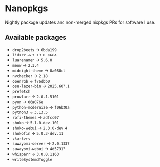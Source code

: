 <!--
SPDX-FileCopyrightText: 2025 Hana Kretzer <hanakretzer@gmail.com>

SPDX-License-Identifier: CC0-1.0
-->

# Nanopkgs

Nightly package updates and non-merged nixpkgs PRs for software I use.

## Available packages

- `drop2beets` -> `6bda199`
- `lidarr` -> `2.13.0.4664`
- `luarenamer` -> `5.6.0`
- `meow` -> `2.1.4`
- `midnight-theme` -> `0a080c1`
- `nvchecker` -> `2.18`
- `openrgb` -> `f76dbb0`
- `osu-lazer-bin` -> `2025.607.1`
- `prefetch`
- `prowlarr` -> `2.0.1.5101`
- `pyon` -> `06a076e`
- `python-modernize` -> `f06b20a`
- `python3` -> `3.13.5`
- `rofi-themes` -> `adfcc07`
- `shoko` -> `5.1.0-dev.101`
- `shoko-webui` -> `2.3.0-dev.4`
- `shokofin` -> `5.0.3-dev.11`
- `startvrc`
- `suwayomi-server` -> `2.0.1837`
- `suwayomi-webui` -> `4d57317`
- `whisparr` -> `3.0.0.1163`
- `writeSystemdToggle`

